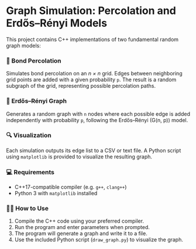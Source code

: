 # Graph Simulation: Percolation and Erdős–Rényi Models

This project contains C++ implementations of two fundamental random graph models:

### 🔷 Bond Percolation
Simulates bond percolation on an _n × n_ grid. Edges between neighboring grid points are added with a given probability `p`. The result is a random subgraph of the grid, representing possible percolation paths.

### 🔷 Erdős–Rényi Graph
Generates a random graph with `n` nodes where each possible edge is added independently with probability `p`, following the Erdős–Rényi (G(n, p)) model.

### 🔍 Visualization
Each simulation outputs its edge list to a CSV or text file. A Python script using `matplotlib` is provided to visualize the resulting graph.

### 💻 Requirements
- C++17-compatible compiler (e.g. `g++`, `clang++`)
- Python 3 with `matplotlib` installed

### 🏃‍♂️ How to Use
1. Compile the C++ code using your preferred compiler.
2. Run the program and enter parameters when prompted.
3. The program will generate a graph and write it to a file.
4. Use the included Python script (`draw_graph.py`) to visualize the graph.

